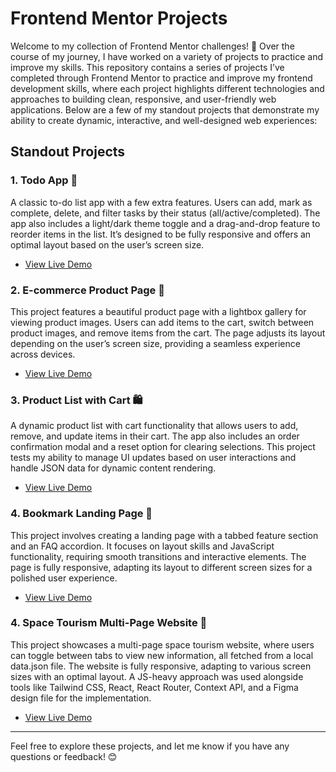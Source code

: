 # Frontend Mentor Projects

Welcome to my collection of Frontend Mentor challenges! 🚀 Over the course of my journey, I have worked on a variety of projects to practice and improve my skills. This repository contains a series of projects I’ve completed through Frontend Mentor to practice and improve my frontend development skills, where each project highlights different technologies and approaches to building clean, responsive, and user-friendly web applications. Below are a few of my standout projects that demonstrate my ability to create dynamic, interactive, and well-designed web experiences:

## Standout Projects

### 1. **Todo App** 📝

A classic to-do list app with a few extra features. Users can add, mark as complete, delete, and filter tasks by their status (all/active/completed). The app also includes a light/dark theme toggle and a drag-and-drop feature to reorder items in the list. It’s designed to be fully responsive and offers an optimal layout based on the user’s screen size.

- <a href="https://my-tododnd-app.netlify.app/" target="_blank">View Live Demo</a>

### 2. **E-commerce Product Page** 🛒

This project features a beautiful product page with a lightbox gallery for viewing product images. Users can add items to the cart, switch between product images, and remove items from the cart. The page adjusts its layout depending on the user’s screen size, providing a seamless experience across devices.

- <a href="https://ecommerceproduct-page.netlify.app/" target="_blank">View Live Demo</a>

### 3. **Product List with Cart** 🛍️

A dynamic product list with cart functionality that allows users to add, remove, and update items in their cart. The app also includes an order confirmation modal and a reset option for clearing selections. This project tests my ability to manage UI updates based on user interactions and handle JSON data for dynamic content rendering.

- <a href="https://product-cart-react-app.netlify.app/" target="_blank">View Live Demo</a>

### 4. **Bookmark Landing Page** 🔖

This project involves creating a landing page with a tabbed feature section and an FAQ accordion. It focuses on layout skills and JavaScript functionality, requiring smooth transitions and interactive elements. The page is fully responsive, adapting its layout to different screen sizes for a polished user experience.

- <a href="https://simple-bookmark-landingpage.netlify.app/" target="_blank">View Live Demo</a>

### 4. **Space Tourism Multi-Page Website** 🚀

This project showcases a multi-page space tourism website, where users can toggle between tabs to view new information, all fetched from a local data.json file. The website is fully responsive, adapting to various screen sizes with an optimal layout. A JS-heavy approach was used alongside tools like Tailwind CSS, React, React Router, Context API, and a Figma design file for the implementation.

- <a href="https://web-space-tourism.netlify.app/" target="_blank">View Live Demo</a>

---

Feel free to explore these projects, and let me know if you have any questions or feedback! 😊
